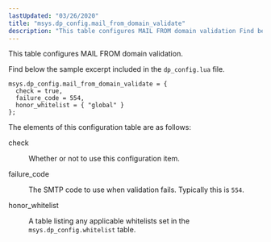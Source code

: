 ```yaml
---
lastUpdated: "03/26/2020"
title: "msys.dp_config.mail_from_domain_validate"
description: "This table configures MAIL FROM domain validation Find below the sample excerpt included in the dp config lua file The elements of this configuration table are as follows check Whether or not to use this configuration item failure code The SMTP code to use when validation fails Typically this is..."
---
```


This table configures MAIL FROM domain validation.

Find below the sample excerpt included in the `dp_config.lua` file.

```
msys.dp_config.mail_from_domain_validate = {
  check = true,
  failure_code = 554,
  honor_whitelist = { "global" }
};
```

The elements of this configuration table are as follows:

<dl class="variablelist">

<dt>check</dt>

<dd>

Whether or not to use this configuration item.

</dd>

<dt>failure_code</dt>

<dd>

The SMTP code to use when validation fails. Typically this is `554`.

</dd>

<dt>honor_whitelist</dt>

<dd>

A table listing any applicable whitelists set in the `msys.dp_config.whitelist` table.

</dd>

</dl>